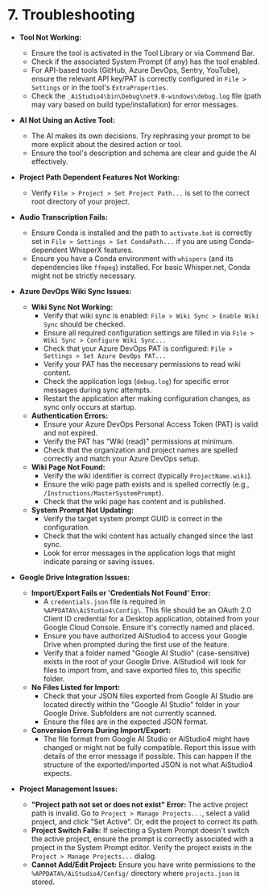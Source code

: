 ﻿# 7. Troubleshooting

*   **Tool Not Working:**
    *   Ensure the tool is activated in the Tool Library or via Command Bar.
    *   Check if the associated System Prompt (if any) has the tool enabled.
    *   For API-based tools (GitHub, Azure DevOps, Sentry, YouTube), ensure the relevant API key/PAT is correctly configured in `File > Settings` or in the tool's `ExtraProperties`.
    *   Check the `_AiStudio4\bin\Debug\net9.0-windows\debug.log` file (path may vary based on build type/installation) for error messages.
*   **AI Not Using an Active Tool:**
    *   The AI makes its own decisions. Try rephrasing your prompt to be more explicit about the desired action or tool.
    *   Ensure the tool's description and schema are clear and guide the AI effectively.
*   **Project Path Dependent Features Not Working:**
    *   Verify `File > Project > Set Project Path...` is set to the correct root directory of your project.
*   **Audio Transcription Fails:**
    *   Ensure Conda is installed and the path to `activate.bat` is correctly set in `File > Settings > Set CondaPath...` if you are using Conda-dependent WhisperX features.
    *   Ensure you have a Conda environment with `whisperx` (and its dependencies like `ffmpeg`) installed. For basic Whisper.net, Conda might not be strictly necessary.

*   **Azure DevOps Wiki Sync Issues:**
    *   **Wiki Sync Not Working:**
        *   Verify that wiki sync is enabled: `File > Wiki Sync > Enable Wiki Sync` should be checked.
        *   Ensure all required configuration settings are filled in via `File > Wiki Sync > Configure Wiki Sync...`
        *   Check that your Azure DevOps PAT is configured: `File > Settings > Set Azure DevOps PAT...`
        *   Verify your PAT has the necessary permissions to read wiki content.
        *   Check the application logs (`debug.log`) for specific error messages during sync attempts.
        *   Restart the application after making configuration changes, as sync only occurs at startup.
    *   **Authentication Errors:**
        *   Ensure your Azure DevOps Personal Access Token (PAT) is valid and not expired.
        *   Verify the PAT has "Wiki (read)" permissions at minimum.
        *   Check that the organization and project names are spelled correctly and match your Azure DevOps setup.
    *   **Wiki Page Not Found:**
        *   Verify the wiki identifier is correct (typically `ProjectName.wiki`).
        *   Ensure the wiki page path exists and is spelled correctly (e.g., `/Instructions/MasterSystemPrompt`).
        *   Check that the wiki page has content and is published.
    *   **System Prompt Not Updating:**
        *   Verify the target system prompt GUID is correct in the configuration.
        *   Check that the wiki content has actually changed since the last sync.
        *   Look for error messages in the application logs that might indicate parsing or saving issues.

*   **Google Drive Integration Issues:**
    *   **Import/Export Fails or 'Credentials Not Found' Error:**
        *   A `credentials.json` file is required in `%APPDATA%\AiStudio4\Config\`. This file should be an OAuth 2.0 Client ID credential for a Desktop application, obtained from your Google Cloud Console. Ensure it's correctly named and placed.
        *   Ensure you have authorized AiStudio4 to access your Google Drive when prompted during the first use of the feature.
        *   Verify that a folder named "Google AI Studio" (case-sensitive) exists in the root of your Google Drive. AiStudio4 will look for files to import from, and save exported files to, this specific folder.
    *   **No Files Listed for Import:**
        *   Check that your JSON files exported from Google AI Studio are located directly within the "Google AI Studio" folder in your Google Drive. Subfolders are not currently scanned.
        *   Ensure the files are in the expected JSON format.
    *   **Conversion Errors During Import/Export:**
        *   The file format from Google AI Studio or AiStudio4 might have changed or might not be fully compatible. Report this issue with details of the error message if possible. This can happen if the structure of the exported/imported JSON is not what AiStudio4 expects.

*   **Project Management Issues:**
    *   **"Project path not set or does not exist" Error:** The active project path is invalid. Go to `Project > Manage Projects...`, select a valid project, and click "Set Active". Or, edit the project to correct its path.
    *   **Project Switch Fails:** If selecting a System Prompt doesn't switch the active project, ensure the prompt is correctly associated with a project in the System Prompt editor. Verify the project exists in the `Project > Manage Projects...` dialog.
    *   **Cannot Add/Edit Project:** Ensure you have write permissions to the `%APPDATA%/AiStudio4/Config/` directory where `projects.json` is stored.
